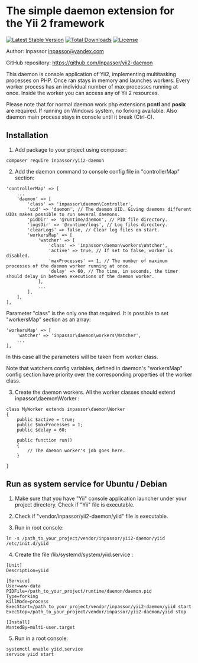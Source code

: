 The simple daemon extension for the Yii 2 framework
===================================================

[![Latest Stable Version](https://poser.pugx.org/inpassor/yii2-daemon/version)](https://packagist.org/packages/inpassor/yii2-daemon)
[![Total Downloads](https://poser.pugx.org/inpassor/yii2-daemon/downloads)](https://packagist.org/packages/inpassor/yii2-daemon)
[![License](https://poser.pugx.org/inpassor/yii2-daemon/license)](https://packagist.org/packages/inpassor/yii2-daemon)

Author: Inpassor <inpassor@yandex.com>

GitHub repository: https://github.com/Inpassor/yii2-daemon

This daemon is console application of Yii2, implementing multitasking
processes on PHP.
Once ran stays in memory and launches workers.
Every worker process has an individual number of max processes running at once.
Inside the worker you can access any of Yii 2 resources. 

Please note that for normal daemon work php extensions **pcntl** and **posix**
are required. If running on Windows system, no forking available.
Also daemon main process stays in console until it break (Ctrl-C).

## Installation

1) Add package to your project using composer:
```
composer require inpassor/yii2-daemon
```

2) Add the daemon command to console config file in "controllerMap" section:
```
'controllerMap' => [
    ...
    'daemon' => [
        'class' => 'inpassor\daemon\Controller',
        'uid' => 'daemon', // The daemon UID. Giving daemons different UIDs makes possible to run several daemons.
        'pidDir' => '@runtime/daemon', // PID file directory.
        'logsDir' => '@runtime/logs', // Log files directory.
        'clearLogs' => false, // Clear log files on start.
        'workersMap' => [
            'watcher' => [
                'class' => 'inpassor\daemon\workers\Watcher',
                'active' => true, // If set to false, worker is disabled.
                'maxProcesses' => 1, // The number of maximum processes of the daemon worker running at once.
                'delay' => 60, // The time, in seconds, the timer should delay in between executions of the daemon worker.
            ],
            ...
        ],
    ],
],
```

Parameter "class" is the only one that required. It is possible to set
"workersMap" section as an array:
```
'workersMap' => [
    'watcher' => 'inpassor\daemon\workers\Watcher',
    ...
],
```
In this case all the parameters will be taken from worker class.

Note that watchers config variables, defined in daemon's "workersMap" config section
have priority over the corresponding properties of the worker class.

3) Create the daemon workers. All the worker classes should extend
inpassor\daemon\Worker :
```
class MyWorker extends inpassor\daemon\Worker
{
    public $active = true;
    public $maxProcesses = 1;
    public $delay = 60;

    public function run()
    {
        // The daemon worker's job goes here.
    }

}
```

## Run as system service for Ubuntu / Debian

1) Make sure that you have "Yii" console application launcher under your
project directory. Check if "Yii" file is executable.

2) Check if "vendor/inpassor/yii2-daemon/yiid" file is executable.

3) Run in root console:
```
ln -s /path_to_your_project/vendor/inpassor/yii2-daemon/yiid /etc/init.d/yiid
```

4) Create the file /lib/systemd/system/yiid.service :
```
[Unit]
Description=yiid
 
[Service]
User=www-data
PIDFile=/path_to_your_project/runtime/daemon/daemon.pid
Type=forking
KillMode=process
ExecStart=/path_to_your_project/vendor/inpassor/yii2-daemon/yiid start
ExecStop=/path_to_your_project/vendor/inpassor/yii2-daemon/yiid stop
 
[Install]
WantedBy=multi-user.target
```

5) Run in a root console:
```
systemctl enable yiid.service
service yiid start
```
